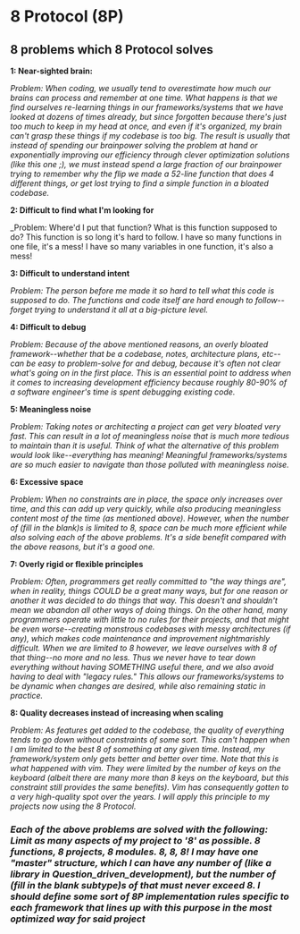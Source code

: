 # 8 Protocol (8P)
## 8 problems which 8 Protocol solves
__1: Near-sighted brain:__
  
 _Problem: When coding, we usually tend to overestimate how much our brains can process and remember at one time. What happens is that we find ourselves re-learning things in our frameworks/systems that we have looked at dozens of times already, but since forgotten because there's just too much to keep in my head at once, and even if it's organized, my brain can't grasp these things if my codebase is too big. The result is usually that instead of spending our brainpower solving the problem at hand or exponentially improving our efficiency through clever optimization solutions (like this one ;), we must instead spend a large fraction of our brainpower trying to remember why the flip we made a 52-line function that does 4 different things, or get lost trying to find a simple function in a bloated codebase._

__2: Difficult to find what I'm looking for__

_Problem: Where'd I put that function? What is this function supposed to do? This function is so long it's hard to follow. I have so many functions in one file, it's a mess! I have so many variables in one function, it's also a mess!

__3: Difficult to understand intent__

_Problem: The person before me made it so hard to tell what this code is supposed to do. The functions and code itself are hard enough to follow--forget trying to understand it all at a big-picture level._

__4: Difficult to debug__

_Problem: Because of the above mentioned reasons, an overly bloated framework--whether that be a codebase, notes, architecture plans, etc--can be easy to problem-solve for and debug, because it's often not clear what's going on in the first place. This is an essential point to address when it comes to increasing development efficiency because roughly 80-90% of a software engineer's time is spent debugging existing code._

__5: Meaningless noise__

_Problem: Taking notes or architecting a project can get very bloated very fast. This can result in a lot of meaningless noise that is much more tedious to maintain than it is useful. Think of what the alternative of this problem would look like--everything has meaning! Meaningful frameworks/systems are so much easier to navigate than those polluted with meaningless noise._

__6: Excessive space__

_Problem: When no constraints are in place, the space only increases over time, and this can add up very quickly, while also producing meaningless content most of the time (as mentioned above). However, when the number of (fill in the blank)s is limited to 8, space can be much more efficient while also solving each of the above problems. It's a side benefit compared with the above reasons, but it's a good one._

__7: Overly rigid or flexible principles__

_Problem: Often, programmers get really committed to "the way things are", when in reality, things COULD be a great many ways, but for one reason or another it was decided to do things that way. This doesn't and shouldn't mean we abandon all other ways of doing things. On the other hand, many programmers operate with little to no rules for their projects, and that might be even worse--creating monstrous codebases with messy architectures (if any), which makes code maintenance and improvement nightmarishly difficult. When we are limited to 8 however, we leave ourselves with 8 of that thing--no more and no less. Thus we never have to tear down everything without having SOMETHING useful there, and we also avoid having to deal with "legacy rules." This allows our frameworks/systems to be dynamic when changes are desired, while also remaining static in practice._

__8: Quality decreases instead of increasing when scaling__

_Problem: As features get added to the codebase, the quality of everything tends to go down without constraints of some sort. This can't happen when I am limited to the best 8 of something at any given time. Instead, my framework/system only gets better and better over time. Note that this is what happened with vim. They were limited by the number of keys on the keyboard (albeit there are many more than 8 keys on the keyboard, but this constraint still provides the same benefits). Vim has consequently gotten to a very high-quality spot over the years. I will apply this principle to my projects now using the 8 Protocol._

### _Each of the above problems are solved with the following: Limit as many aspects of my project to '8' as possible. 8 functions, 8 projects, 8 modules. 8, 8, 8! I may have one "master" structure, which I can have any number of (like a library in Question_driven_development), but the number of (fill in the blank subtype)s of that must never exceed 8. I should define some sort of 8P implementation rules specific to each framework that lines up with this purpose in the most optimized way for said project_
